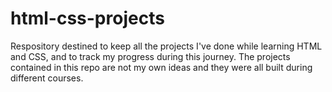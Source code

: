 # html-css-projects
Respository destined to keep all the projects I've done while learning HTML and CSS, and to track my progress during this journey. 
The projects contained in this repo are not my own ideas and they were all built during different courses.
